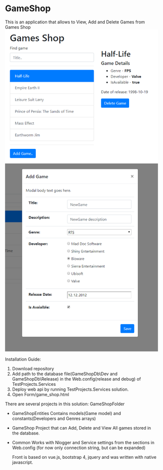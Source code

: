 # GameShop
This is an application that allows to View, Add and Delete Games from Games Shop
![alt text](https://github.com/RafaelValiev/GameShop/blob/master/Screenshots/Main.PNG)
![alt text](https://github.com/RafaelValiev/GameShop/blob/master/Screenshots/NewGame.PNG)

Installation Guide:
1. Download repository
2. Add path to the database file(GameShopDb\Dev and GameShopDb\Release) in the Web.config(release and debug) of TestProjects.Services
3. Deploy web api by running TestProjects.Services solution. 
4. Open Form/game_shop.html

There are several projects in this solution:
GameShopFolder
- GameShopEntities
  Contains models(Game model) and constants(Developers and Genres arrays) 
- GameShop
  Project that can Add, Delete and View All games stored in the database.
- Common
  Works with Nlogger and Service settings from the sections in Web.config (for now only connection string, but can be expanded)
  
  Front is based on vue.js, bootstrap 4, jquery and was written with native javascript.
